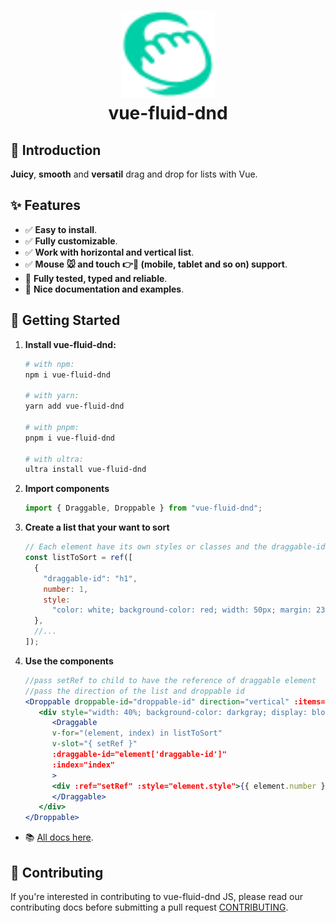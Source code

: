  <h1 align="center">
    <img src="./docs/src/assets/logo.svg" alt="Icon" width="150" height="140" />
  <br>vue-fluid-dnd<br>
</h1>

## 👋 Introduction

**Juicy**, **smooth** and **versatil** drag and drop for lists with Vue.

## ✨ Features

- ✅ **Easy to install**.
- ✅ **Fully customizable**.
- ✅ **Work with horizontal and vertical list**.
- ✅ **Mouse 🐭 and touch 👉📱 (mobile, tablet and so on) support**.
- 🔲 **Fully tested, typed and reliable**.
- 🔲 **Nice documentation and examples**.

## 🚀 Getting Started

1. **Install vue-fluid-dnd:**

   ```bash
   # with npm:
   npm i vue-fluid-dnd

   # with yarn:
   yarn add vue-fluid-dnd

   # with pnpm:
   pnpm i vue-fluid-dnd

   # with ultra:
   ultra install vue-fluid-dnd
   ```

2. **Import components**

   ```js
   import { Draggable, Droppable } from "vue-fluid-dnd";
   ```

3. **Create a list that your want to sort**

   ```js
   // Each element have its own styles or classes and the draggable-id
   const listToSort = ref([
     {
       "draggable-id": "h1",
       number: 1,
       style:
         "color: white; background-color: red; width: 50px; margin: 23px 0;",
     },
     //...
   ]);
   ```

4. **Use the components**

   ```jsx
   //pass setRef to child to have the reference of draggable element
   //pass the direction of the list and droppable id
   <Droppable droppable-id="droppable-id" direction="vertical" :items="list1">
      <div style="width: 40%; background-color: darkgray; display: block">
         <Draggable
         v-for="(element, index) in listToSort"
         v-slot="{ setRef }"
         :draggable-id="element['draggable-id']"
         :index="index"
         >
         <div :ref="setRef" :style="element.style">{{ element.number }}</div>
         </Draggable>
      </div>
   </Droppable>
   ```

- 📚 [All docs here](https://vue-fluid-dnd.netlify.app/).

## 🤝 Contributing

If you're interested in contributing to vue-fluid-dnd JS, please read our contributing docs before submitting a pull request [CONTRIBUTING](./CONTRIBUTING.md).

<!-- TODO: add a video -->
